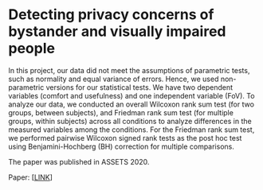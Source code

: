 # Detecting privacy concerns of bystander and visually impaired people

In this project, our data did not meet the assumptions of parametric tests, such as normality and equal variance of errors. Hence, we used non-parametric versions for our statistical tests. We have two dependent variables (comfort and usefulness) and one independent variable (FoV). To analyze our data, we conducted an overall Wilcoxon rank sum test (for two groups, between subjects), and Friedman rank sum test (for multiple groups, within subjects) across all conditions to analyze differences in the measured variables among the conditions. For the Friedman rank sum test, we performed pairwise Wilcoxon signed rank tests as the post hoc test using Benjamini-Hochberg (BH) correction for multiple comparisons.

The paper was published in ASSETS 2020.

Paper: [[LINK](https://dl.acm.org/doi/10.1145/3373625.3417003)]
